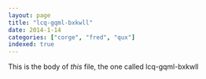 ```yaml
---
layout: page
title: "lcq-gqml-bxkwll"
date: 2014-1-14
categories: ["corge", "fred", "qux"]
indexed: true
---
```

This is the body of _this_ file, the one called lcq-gqml-bxkwll

